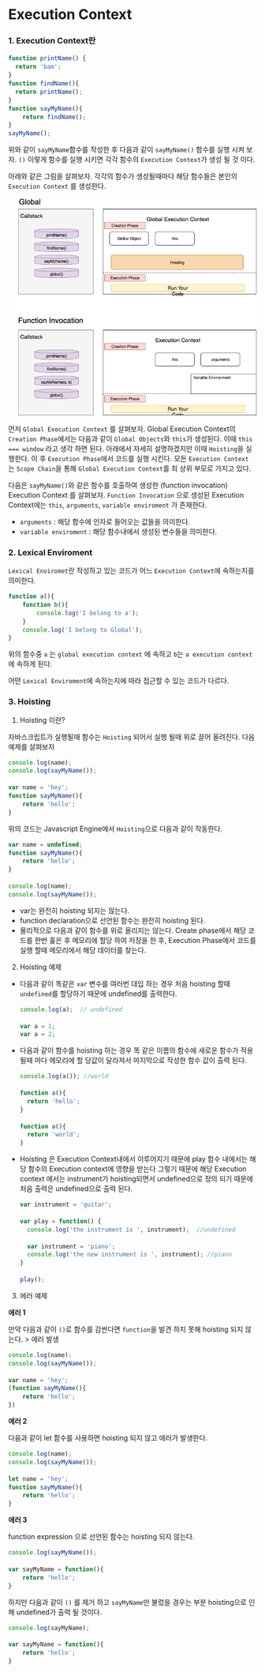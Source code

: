 # Execution Context



### 1. Execution Context란

```js 
function printName() {
  return 'bam';
}
function findName(){
  return printName();
}
function sayMyName(){
	return findName();
}
sayMyName();
```

위와 같이 `sayMyName`함수를 작성한 후 다음과 같이 `sayMyName()` 함수를 실행 시켜 보자. `()` 이렇게 함수를 실행 시키면 각각 함수의 `Execution Context`가 생성 될 것 이다.

아래와 같은 그림을 살펴보자. 각각의 함수가 생성될때마다 해당 함수들은 본인의 `Execution Context` 를 생성한다.

![Execution Context](../../img/javascript/execution-context.png)

먼저 `Global Execution Context` 를 살펴보자. Global Execution Context의 `Creation Phase`에서는 다음과 같이 `Global Objects`와 `this`가 생성된다.
이때 `this === window` 라고 생각 하면 된다. 아래에서 자세히 설명하겠지만 이때 `Hoisting`을 실행한다. 이 후 `Execution Phase`에서 코드를 실행 시킨다.
모든 `Execution Context` 는 `Scope Chain`을 통해 `Global Execution Context`를 최 상위 부모로 가지고 있다.

다음은 `sayMyName()`와 같은 함수를 호출하여 생성한 (function invocation) Execution Context 를 살펴보자.
`Function Invocation` 으로 생성된 Execution Context에는 `this`, `arguments`, `variable enviroment` 가 존재한다.
- `arguments` : 해당 함수에 인자로 들어오는 값들을 의미한다.
- `variable enviroment` : 해당 함수내에서 생성된 변수들을 의미한다.



### 2. Lexical Enviroment 

`Lexical Enviromet`란 작성하고 있는 코드가 어느 `Execution Context`에 속하는지를 의미한다.

```js 
function a(){
	function b(){
		console.log('I belong to a');
	}
	console.log('I belong to Global');
}
```

위의 함수중 `a` 는 `global execution context` 에 속하고 `b`는 `a execution context`에 속하게 된다.

어떤 `Lexical Enviroment`에 속하는지에 따라 접근할 수 있는 코드가 다르다.



### 3. Hoisting

1) Hoisting 이란? 

자바스크립트가 실행될때 함수는 `Hoisting` 되어서 실행 될때 위로 끌어 올려진다. 다음 예제를 살펴보자

```js 
console.log(name);
console.log(sayMyName());

var name = 'hey';
function sayMyName(){
	return 'hello'; 
}
```

위의 코드는 Javascript Engine에서 `Hoisting`으로 다음과 같이 작동한다.

```js 
var name = undefined;
function sayMyName(){
	return 'hello'; 
}

console.log(name);
console.log(sayMyName());
```

- var는 완전히 hoisting 되지는 않는다.
- function declaration으로 선언된 함수는 완전히 hoisting 된다.
- 물리적으로 다음과 같이 함수를 위로 올리지는 않는다. Create phase에서 해당 코드를 한번 훑은 후 메모리에 할당 하여 저장을 한 후, Execution Phase에서 코드를 실행 할때 메모리에서 해당 데이터를 찾는다.

2) Hoisting 예제

- 다음과 같이 똑같은 `var` 변수를 여러번 대입 하는 경우 처음 hoisting 할때 `undefined`를 할당하기 때문에 undefined를 출력한다.

  ```js 
  console.log(a);  // undefined
  
  var a = 1;
  var a = 2;
  ```

- 다음과 같이 함수를 hoisting 하는 경우 똑 같은 이름의 함수에 새로운 함수가 적용될때 마다 메모리에 할 당값이 달라져서 마지막으로 작성한 함수 값이 출력 된다.

  ```js 
  console.log(a()); //world
  
  function a(){
    return 'hello';
  }
  
  function a(){
    return 'world';
  }
  ```

- Hoisting 은 Execution Context내에서 이루어지기 때문에 play 함수 내에서는 해당 함수의 Execution context에 영향을 받는다 그렇기 때문에 해당 Execution context 에서는 instrument가 hoisting되면서 undefined으로 정의 되기 때문에 처음 출력은 undefined으로 출력 된다.

  ```js 
  var instrument = 'guitar';
  
  var play = function() {
    console.log('the instrument is ', instrument);  //undefined
    
    var instrument = 'piano';
    console.log('the new instrument is ', instrument); //piano 
  }
  
  play();
  ```

  

3) 에러 예제

**에러 1**

만약 다음과 같이 `()`로 함수를 감싼다면 `function`을 발견 하지 못해 hoisting 되지 않는다. > 에러 발생

```js
console.log(name);
console.log(sayMyName());

var name = 'hey';
(function sayMyName(){
	return 'hello'; 
})
```

**에러 2**

다음과 같이 let 함수를 사용하면 hoisting 되지 않고 에러가 발생한다.

```js 
console.log(name);
console.log(sayMyName());

let name = 'hey';
function sayMyName(){
	return 'hello'; 
}
```

**에러 3**

function expression 으로 선언된 함수는 hoisting 되지 않는다.

```js 
console.log(sayMyName());

var sayMyName = function(){
	return 'hello'; 
}
```

하지만 다음과 같이 `()` 를 제거 하고 `sayMyName`만 불렀을 경우는 부분 hoisting으로 인해 undefined가 출력 될 것이다.

```js 
console.log(sayMyName);

var sayMyName = function(){
	return 'hello'; 
}
```

